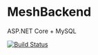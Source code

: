 # MeshBackend
ASP.NET Core + MySQL

[![Build Status](https://dev.azure.com/darkkowalski2012/project-mesh/_apis/build/status/project-mesh.MeshBackend?branchName=master)](https://dev.azure.com/darkkowalski2012/project-mesh/_build/latest?definitionId=1&branchName=master)

